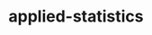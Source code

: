 # applied-statistics
<!-- Study of the practical use of statistical methods to collect, analyse, interpret, and present data in real-world contexts..
---

### Python Requirements

- [ipython](https://pypi.org/project/ipython/)
- [numpy](https://pypi.org/project/numpy/)
- [scipy](https://pypi.org/project/scipy/)
- [statsmodels](https://pypi.org/project/statsmodels/)
- [matplotlib](https://pypi.org/project/matplotlib/)
- [pandas](https://pypi.org/project/pandas/)
- [seaborn](https://pypi.org/project/seaborn/)
- [sympy](https://pypi.org/project/sympy/)
- [nose](https://pypi.org/project/nose/)
- [scikit-learn](https://pypi.org/project/scikit-learn/)
- [qiskit[visualization]](https://pypi.org/project/qiskit/)
- [yfinance](https://pypi.org/project/yfinance/)
